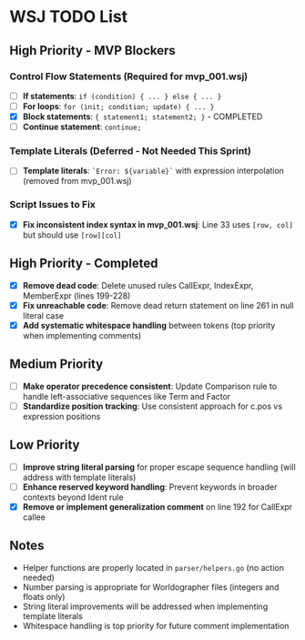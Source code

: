 # WSJ TODO List

## High Priority - MVP Blockers

### Control Flow Statements (Required for mvp_001.wsj)
- [ ] **If statements**: `if (condition) { ... } else { ... }`
- [ ] **For loops**: `for (init; condition; update) { ... }`
- [x] **Block statements**: `{ statement1; statement2; }` - COMPLETED
- [ ] **Continue statement**: `continue;`

### Template Literals (Deferred - Not Needed This Sprint)
- [ ] **Template literals**: `` `Error: ${variable}` `` with expression interpolation (removed from mvp_001.wsj)

### Script Issues to Fix
- [x] **Fix inconsistent index syntax in mvp_001.wsj**: Line 33 uses `[row, col]` but should use `[row][col]`

## High Priority - Completed

- [x] **Remove dead code**: Delete unused rules CallExpr, IndexExpr, MemberExpr (lines 199-228)
- [x] **Fix unreachable code**: Remove dead return statement on line 261 in null literal case  
- [x] **Add systematic whitespace handling** between tokens (top priority when implementing comments)

## Medium Priority

- [ ] **Make operator precedence consistent**: Update Comparison rule to handle left-associative sequences like Term and Factor
- [ ] **Standardize position tracking**: Use consistent approach for c.pos vs expression positions

## Low Priority

- [ ] **Improve string literal parsing** for proper escape sequence handling (will address with template literals)
- [ ] **Enhance reserved keyword handling**: Prevent keywords in broader contexts beyond Ident rule
- [x] **Remove or implement generalization comment** on line 192 for CallExpr callee

## Notes

- Helper functions are properly located in `parser/helpers.go` (no action needed)
- Number parsing is appropriate for Worldographer files (integers and floats only)
- String literal improvements will be addressed when implementing template literals
- Whitespace handling is top priority for future comment implementation
